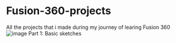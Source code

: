 # Fusion-360-projects

All the projects that i made during my journey of learing Fusion 360
![image](https://user-images.githubusercontent.com/102319022/212737209-0e1ac2dd-a832-4ee5-b466-b95d77e64224.png)
Part 1: Basic sketches

